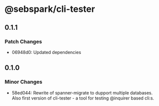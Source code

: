 # @sebspark/cli-tester

## 0.1.1

### Patch Changes

- 06948d0: Updated dependencies

## 0.1.0

### Minor Changes

- 58ed044: Rewrite of spanner-migrate to dupport multiple databases. Also first version of cli-tester - a tool for testing @inquirer based cli:s.
